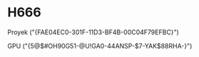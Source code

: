 # H666
Proyek ("{FAE04EC0-301F-11D3-BF4B-00C04F79EFBC}")
  
  GPU ("{5@$#OH90G51-@U!GA0-44ANSP-$7-YAK$88RHA-}")
